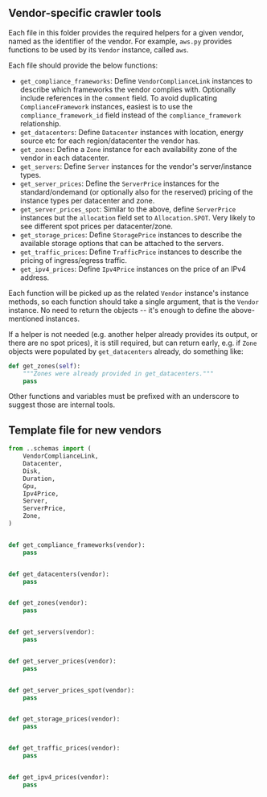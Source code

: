 ## Vendor-specific crawler tools

Each file in this folder provides the required helpers for a given vendor, named as the identifier of the vendor.
For example, `aws.py` provides functions to be used by its `Vendor` instance, called `aws`.

Each file should provide the below functions:

- `get_compliance_frameworks`: Define `VendorComplianceLink` instances to describe which frameworks the vendor complies with. Optionally include references in the `comment` field. To avoid duplicating `ComplianceFramework` instances, easiest is to use the `compliance_framework_id` field instead of the `compliance_framework` relationship.
- `get_datacenters`: Define `Datacenter` instances with location, energy source etc for each region/datacenter the vendor has.
- `get_zones`: Define a `Zone` instance for each availability zone of the vendor in each datacenter.
- `get_servers`: Define `Server` instances for the vendor's server/instance types.
- `get_server_prices`: Define the `ServerPrice` instances for the standard/ondemand (or optionally also for the reserved) pricing of the instance types per datacenter and zone.
- `get_server_prices_spot`: Similar to the above, define `ServerPrice` instances but the `allocation` field set to `Allocation.SPOT`. Very likely to see different spot prices per datacenter/zone.
- `get_storage_prices`: Define `StoragePrice` instances to describe the available storage options that can be attached to the servers.
- `get_traffic_prices`: Define `TrafficPrice` instances to describe the pricing of ingress/egress traffic.
- `get_ipv4_prices`: Define `Ipv4Price` instances on the price of an IPv4 address.

Each function will be picked up as the related `Vendor` instance's instance methods, so each function should take a single argument, that is the `Vendor` instance. No need to return the objects -- it's enough to define the above-mentioned instances.

If a helper is not needed (e.g. another helper already provides its output, or there are no spot prices), it is still required, but can return early, e.g. if `Zone` objects were populated by `get_datacenters` already, do something like:

```python
def get_zones(self):
    """Zones were already provided in get_datacenters."""
    pass
```

Other functions and variables must be prefixed with an underscore to suggest those are internal tools.

## Template file for new vendors

```python
from ..schemas import (
    VendorComplianceLink,
    Datacenter,
    Disk,
    Duration,
    Gpu,
    Ipv4Price,
    Server,
    ServerPrice,
    Zone,
)


def get_compliance_frameworks(vendor):
    pass


def get_datacenters(vendor):
    pass


def get_zones(vendor):
    pass


def get_servers(vendor):
    pass


def get_server_prices(vendor):
    pass


def get_server_prices_spot(vendor):
    pass


def get_storage_prices(vendor):
    pass


def get_traffic_prices(vendor):
    pass


def get_ipv4_prices(vendor):
    pass
```
